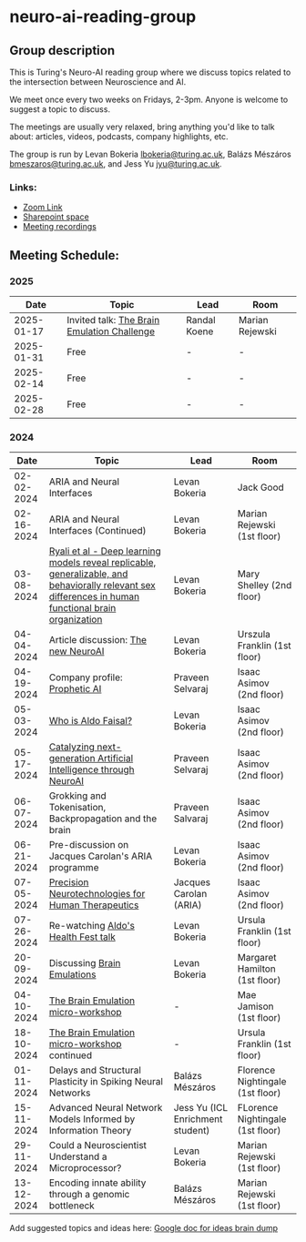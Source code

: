 # neuro-ai-reading-group

## Group description

This is Turing's Neuro-AI reading group where we discuss topics related to the intersection between Neuroscience and AI. 

We meet once every two weeks on Fridays, 2-3pm. Anyone is welcome to suggest a topic to discuss.

The meetings are usually very relaxed, bring anything you'd like to talk about: articles, videos, podcasts, company highlights, etc. 

The group is run by Levan Bokeria <lbokeria@turing.ac.uk>, Balázs Mészáros <bmeszaros@turing.ac.uk>, and Jess Yu <jyu@turing.ac.uk>. 

### Links:
- [Zoom Link](https://turing-uk.zoom.us/j/95876499669?pwd=N2d6cVFVQnV3ZFhzdWk5dEpSN0ltZz09) 
- [Sharepoint space](https://thealanturininstitute.sharepoint.com/sites/neuro-ai-reading-group/)
- [Meeting recordings](https://thealanturininstitute.sharepoint.com/:f:/s/neuro-ai-reading-group/EtwXWDfE6I5AuwVrSwxFwnMBfYFNJaQcRvxpxvcNzZOECQ?e=XU1isP)


## Meeting Schedule: 

### 2025

| Date | Topic | Lead | Room |                                                                       
| ---- | ----- | ---- | ---- | 
| 2025-01-17 | Invited talk: [The Brain Emulation Challenge](https://videos.carboncopies.org/view?m=yY1QRzTQA)   | Randal Koene  | Marian Rejewski  |
| 2025-01-31 | Free   | -  | -  |
| 2025-02-14 | Free   | -  | -  |
| 2025-02-28 | Free   | -  | -  |

### 2024

| Date | Topic | Lead | Room |                                                                       
| ---- | ----- | ---- | ---- | 
| 02-02-2024 | ARIA and Neural Interfaces   | Levan Bokeria  | Jack Good  |
| 02-16-2024  | ARIA and Neural Interfaces (Continued) | Levan Bokeria  | Marian Rejewski (1st floor)  |
| 03-08-2024  | [Ryali et al - Deep learning models reveal replicable, generalizable, and behaviorally relevant sex differences in human functional brain organization](https://www.pnas.org/doi/10.1073/pnas.2310012121) | Levan Bokeria  | Mary Shelley (2nd floor) |
| 04-04-2024  | Article discussion: [The new NeuroAI](https://www.nature.com/articles/s42256-024-00826-6) | Levan Bokeria  | Urszula Franklin (1st floor) |
| 04-19-2024 | Company profile: [Prophetic AI](https://propheticai.co/)   | Praveen Selvaraj | Isaac Asimov (2nd floor)  |
| 05-03-2024 | [Who is Aldo Faisal?](https://github.com/alan-turing-institute/neuro-ai-reading-group/blob/main/sessions/2024-05-03/2024-05-03%20Aldo%20Faisal.md) | Levan Bokeria | Isaac Asimov (2nd floor)  |
| 05-17-2024 | [Catalyzing next-generation Artificial Intelligence through NeuroAI](https://www.nature.com/articles/s41467-023-37180-x)   | Praveen Selvaraj | Isaac Asimov (2nd floor)  |
| 06-07-2024 | Grokking and Tokenisation, Backpropagation and the brain   | Praveen Salvaraj | Isaac Asimov (2nd floor)  |
| 06-21-2024 | Pre-discussion on Jacques Carolan's ARIA programme | Levan Bokeria   | Isaac Asimov (2nd floor)  |
| 07-05-2024 | [Precision Neurotechnologies for Human Therapeutics](https://www.aria.org.uk/what-were-working-on/#jacques) | Jacques Carolan (ARIA) | Isaac Asimov (2nd floor)  |
| 07-26-2024 | Re-watching [Aldo's Health Fest talk](https://mathison.turing.ac.uk/page/3352) | Levan Bokeria | Ursula Franklin (1st floor)  |
| 20-09-2024 | Discussing [Brain Emulations](https://videos.carboncopies.org/view?m=yY1QRzTQA)   | Levan Bokeria | Margaret Hamilton (1st floor)  |
| 04-10-2024 | [The Brain Emulation micro-workshop](https://www.youtube.com/live/YYcuM45qu1o?si=xZU7CuC0HQxAu7_r)   | - | Mae Jamison (1st floor)  |
| 18-10-2024 | [The Brain Emulation micro-workshop](https://www.youtube.com/live/YYcuM45qu1o?si=xZU7CuC0HQxAu7_r) continued   | - | Ursula Franklin (1st floor)  |
| 01-11-2024 |  Delays and Structural Plasticity in Spiking Neural Networks  | Balázs Mészáros | Florence Nightingale (1st floor)  |
| 15-11-2024 |  Advanced Neural Network Models Informed by Information Theory | Jess Yu (ICL Enrichment student)| FLorence Nightingale (1st floor)  |
| 29-11-2024 |  Could a Neuroscientist Understand a Microprocessor? | Levan Bokeria | Marian Rejewski (1st floor)  |
| 13-12-2024 |  Encoding innate ability through a genomic bottleneck | Balázs Mészáros | Marian Rejewski (1st floor)  |

Add suggested topics and ideas here: 
[Google doc for ideas brain dump](https://docs.google.com/document/d/1jUdNckEyq8KCdHE2EFlncBy74TiQZj-gKjBX3_1t95A/edit?usp=sharing)
